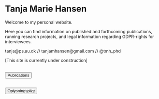 # Tanja Marie Hansen

<p>Welcome to my personal website.</p>
<p>Here you can find information on published and forthcoming publications, running research projects, and legal information regarding GDPR-rights for interviewees.</p>

<p>tanja@ps.au.dk // tanjamhansen@gmail.com // @tmh_phd</p>

[This site is currently under construction]<br>
</br>


<form method="post" action="TanjaMHansen.github.io/about">
    <button type="submit">Publications</button>
</form> &nbsp;&nbsp;&nbsp;&nbsp;&nbsp;&nbsp;&nbsp;&nbsp;&nbsp;&nbsp;

<form method="post" action="TanjaMHansen.github.io/oplysningspligt">
    <button type="submit">Oplysningspligt</button>
</form> <br>
</br>
